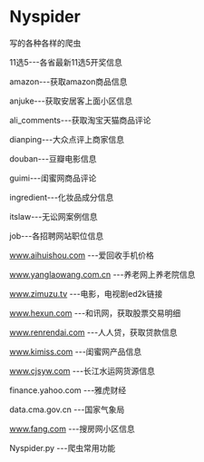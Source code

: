 # Nyspider
写的各种各样的爬虫

11选5---各省最新11选5开奖信息

amazon---获取amazon商品信息

anjuke---获取安居客上面小区信息

ali_comments---获取淘宝天猫商品评论

dianping---大众点评上商家信息

douban---豆瓣电影信息

guimi---闺蜜网商品评论

ingredient---化妆品成分信息

itslaw---无讼网案例信息

job---各招聘网站职位信息

www.aihuishou.com ---爱回收手机价格

www.yanglaowang.com.cn ---养老网上养老院信息

www.zimuzu.tv ---电影，电视剧ed2k链接

www.hexun.com ---和讯网，获取股票交易明细

www.renrendai.com ---人人贷，获取贷款信息

www.kimiss.com ---闺蜜网产品信息

www.cjsyw.com ---长江水运网货源信息

finance.yahoo.com ---雅虎财经

data.cma.gov.cn ---国家气象局

www.fang.com ---搜房网小区信息

Nyspider.py ---爬虫常用功能
